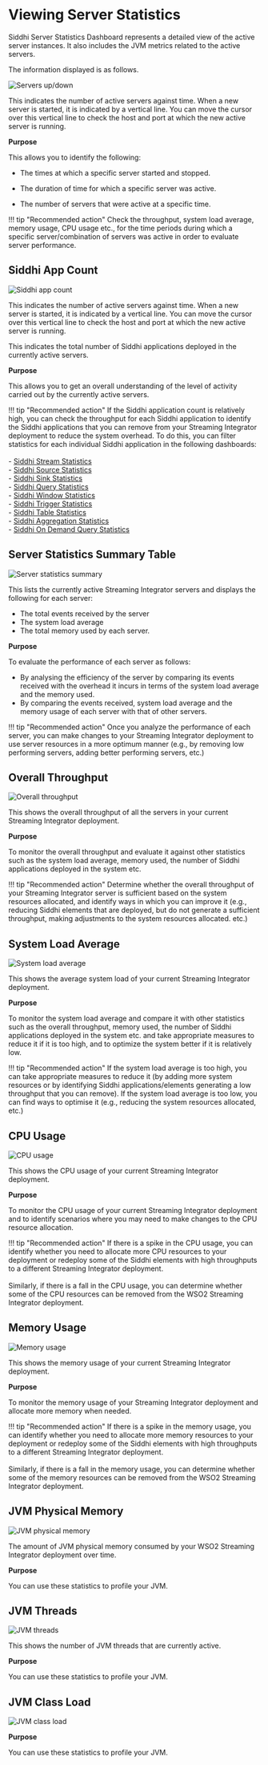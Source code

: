 # Viewing Server Statistics

Siddhi Server Statistics Dashboard represents a detailed view of the active server instances. It also includes the JVM metrics related to the active servers.

The information displayed is as follows.

![Servers up/down]({{base_path}}/assets/img/streaming/streaming-integrator-grafana-dashboard/active_servers_graph.png)

 This indicates the number of active servers against time. When a new server is started, it is indicated by a vertical line. You can move the cursor over this vertical line to check the host and port at which the new active server is running.

**Purpose**
 
 This allows you to identify the following:
 
 - The times at which a specific server started and stopped.
 
 - The duration of time for which a specific server was active.
 
 - The number of servers that were active at a specific time.
 
!!! tip "Recommended action"
    Check the throughput, system load average, memory usage, CPU usage etc., for the time periods during which a specific server/combination of servers was active in order to evaluate server performance.

## Siddhi App Count

![Siddhi app count]({{base_path}}/assets/img/streaming/streaming-integrator-grafana-dashboard/siddhi_app_count.png)

 This indicates the number of active servers against time. When a new server is started, it is indicated by a vertical line. You can move the cursor over this vertical line to check the host and port at which the new active server is running.

 This indicates the total number of Siddhi applications deployed in the currently active servers.
 
**Purpose**

This allows you to get an overall understanding of the level of activity carried out by the currently active servers.

!!! tip "Recommended action"
    If the Siddhi application count is relatively high, you can check the throughput for each Siddhi application to identify the Siddhi applications that you can remove from your Streaming Integrator deployment to reduce the system overhead. To do this, you can filter statistics for each individual Siddhi application in the following dashboards:<br/><br/>
    - [Siddhi Stream Statistics]({{base_path}}/observe/si-observe/viewing-stream-statistics)<br/>
    - [Siddhi Source Statistics]({{base_path}}/observe/si-observe/viewing-source-statistics)<br/>
    - [Siddhi Sink Statistics]({{base_path}}/observe/si-observe/viewing-sink-statistics)<br/>
    - [Siddhi Query Statistics]({{base_path}}/observe/si-observe/viewing-query-statistics)<br/>
    - [Siddhi Window Statistics]({{base_path}}/observe/si-observe/viewing-window-statistics)<br/>
    - [Siddhi Trigger Statistics]({{base_path}}/observe/si-observe/viewing-trigger-statistics)<br/>
    - [Siddhi Table Statistics]({{base_path}}/observe/si-observe/viewing-table-statistics)<br/>
    - [Siddhi Aggregation Statistics]({{base_path}}/observe/si-observe/viewing-aggregation-statistics)<br/>
    - [Siddhi On Demand Query Statistics]({{base_path}}/observe/si-observe/viewing-on-demand-query-statistics)

## Server Statistics Summary Table

![Server statistics summary]({{base_path}}/assets/img/streaming/streaming-integrator-grafana-dashboard/server_statistics_summary.png)

 This lists the currently active Streaming Integrator servers and displays the following for each server:
  - The total events received by the server
  - The system load average
  - The total memory used by each server.

**Purpose**

To evaluate the performance of each server as follows:

- By analysing the efficiency of the server by comparing its events received with the overhead it incurs in terms of the system load average and the memory used.
- By comparing the events received, system load average and the memory usage of each server with that of other servers.

!!! tip "Recommended action"
    Once you analyze the performance of each server, you can make changes to your Streaming Integrator deployment to use server resources in a more optimum manner (e.g., by removing low performing servers, adding better performing servers, etc.)
 
## Overall Throughput

![Overall throughput]({{base_path}}/assets/img/streaming/streaming-integrator-grafana-dashboard/overall_throughput_graph.png)

 This shows the overall throughput of all the servers in your current Streaming Integrator deployment. 

**Purpose**

To monitor the overall throughput and evaluate it against other statistics such as the system load average, memory used, the number of Siddhi applications deployed in the system etc.
 
!!! tip "Recommended action"
    Determine whether the overall throughput of your Streaming Integrator server is sufficient based on the system resources allocated, and identify ways in which you can improve it (e.g., reducing Siddhi elements that are deployed, but do not generate a sufficient throughput, making adjustments to the system resources allocated. etc.)
 
## System Load Average

![System load average]({{base_path}}/assets/img/streaming/streaming-integrator-grafana-dashboard/system_load_average_graph.png)

 This shows the average system load of your current Streaming Integrator deployment.
 
**Purpose**

To monitor the system load average and compare it with other statistics such as the overall throughput, memory used, the number of Siddhi applications deployed in the system etc. and take appropriate measures to reduce it if it is too high, and to optimize the system better if it is relatively low.
 
!!! tip "Recommended action"
    If the system load average is too high, you can take appropriate measures to reduce it (by adding more system resources or by identifying Siddhi applications/elements generating a low throughput that you can remove). If the system load average is too low, you can find ways to optimise it (e.g., reducing the system resources allocated, etc.)
 
## CPU Usage

![CPU usage]({{base_path}}/assets/img/streaming/streaming-integrator-grafana-dashboard/cpu_usage_graph.png)

  This shows the CPU usage of your current Streaming Integrator deployment.
  
**Purpose**

To monitor the CPU usage of your current Streaming Integrator deployment and to identify scenarios where you may need to make changes to the CPU resource allocation.

!!! tip "Recommended action"
    If there is a spike in the CPU usage, you can identify whether you need to allocate more CPU resources to your deployment or redeploy some of the Siddhi elements with high throughputs to a different Streaming Integrator deployment. <br/><br/> Similarly, if there is a fall in the CPU usage, you can determine whether some of the CPU resources can be removed from the WSO2 Streaming Integrator deployment.
 
## Memory Usage

![Memory usage]({{base_path}}/assets/img/streaming/streaming-integrator-grafana-dashboard/memory_usage_graph.png)

 This shows the memory usage of your current Streaming Integrator deployment.

**Purpose**

To monitor the memory usage of your Streaming Integrator deployment and allocate more memory when needed.
 
!!! tip "Recommended action"
    If there is a spike in the memory usage, you can identify whether you need to allocate more memory resources to your deployment or redeploy some of the Siddhi elements with high throughputs to a different Streaming Integrator deployment. <br/><br/> Similarly, if there is a fall in the memory usage, you can determine whether some of the memory resources can be removed from the WSO2 Streaming Integrator deployment.
 

## JVM Physical Memory

![JVM physical memory]({{base_path}}/assets/img/streaming/streaming-integrator-grafana-dashboard/jvm_physical_memory_usage.png)

The amount of JVM physical memory consumed by your WSO2 Streaming Integrator deployment over time.

**Purpose**

You can use these statistics to profile your JVM.

## JVM Threads

![JVM threads]({{base_path}}/assets/img/streaming/streaming-integrator-grafana-dashboard/jvm_threads.png)

This shows the number of JVM threads that are currently active.

**Purpose**

You can use these statistics to profile your JVM.

## JVM Class Load

![JVM class load]({{base_path}}/assets/img/streaming/streaming-integrator-grafana-dashboard/jvm_class_load.png)

**Purpose**

You can use these statistics to profile your JVM.
